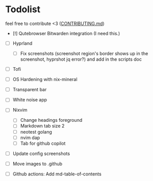 # Todolist

feel free to contribute <3 ([CONTRIBUTING.md](CONTRIBUTING.md))

- [!] Qutebrowser Bitwarden integration (I need this.)

- [ ] Hyprland
  - [ ] Fix screenshots (screenshot region's border shows up in the screenshot, hyprshot jq error?) and add in the scripts doc

- [ ] Tofi
- [ ] OS Hardening with nix-mineral
- [ ] Transparent bar
- [ ] White noise app

- [ ] Nixvim
  - [ ] Change headings foreground
  - [ ] Markdown tab size 2
  - [ ] neotest golang
  - [ ] nvim dap
  - [ ] Tab for github copilot

- [ ] Update config screenshots
- [ ] Move images to .github
- [ ] Github actions: Add md-table-of-contents
